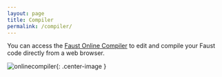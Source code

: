 ```yaml
---
layout: page
title: Compiler
permalink: /compiler/
---
```


You can access the [Faust Online Compiler](/onlinecompiler) to edit and compile your Faust code directly from a web browser. 

![onlinecompiler](/images/onlinecompiler.png){: .center-image }
